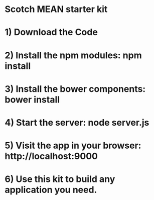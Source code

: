 # Scotch MEAN starter kit

# 1) Download the Code

# 2) Install the npm modules: npm install

# 3) Install the bower components: bower install

# 4) Start the server: node server.js

# 5) Visit the app in your browser: http://localhost:9000

# 6) Use this kit to build any application you need.